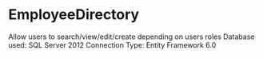 # EmployeeDirectory
Allow users to search/view/edit/create depending on users roles
Database used: SQL Server 2012
Connection Type: Entity Framework 6.0
